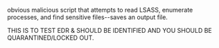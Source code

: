 obvious malicious script that attempts to read LSASS, enumerate processes, and find sensitive files--saves an output file. 

THIS IS TO TEST EDR & SHOULD BE IDENTIFIED AND YOU SHOULD BE QUARANTINED/LOCKED OUT.
